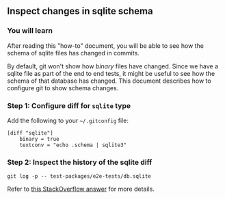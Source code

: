 ## Inspect changes in sqlite schema

### You will learn

After reading this "how-to" document, you will be able to see how the schema of sqlite files has changed in commits.

By default, git won't show how *binary* files have changed.
Since we have a sqlite file as part of the end to end tests, it might be useful to see how the schema of that database has changed.
This document describes how to configure git to show schema changes.

### Step 1: Configure diff for `sqlite` type

Add the following to your `~/.gitconfig` file:

```
[diff "sqlite"]
	binary = true
	textconv = "echo .schema | sqlite3"
```

### Step 2: Inspect the history of the sqlite diff

```
git log -p -- test-packages/e2e-tests/db.sqlite
```

Refer to [this StackOverflow answer](https://stackoverflow.com/a/21789167) for more details.
